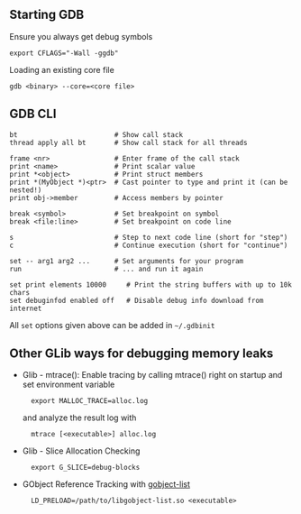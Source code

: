## Starting GDB

Ensure you always get debug symbols

    export CFLAGS="-Wall -ggdb"

Loading an existing core file

    gdb <binary> --core=<core file>

## GDB CLI

    bt                        # Show call stack
    thread apply all bt       # Show call stack for all threads

    frame <nr>                # Enter frame of the call stack
    print <name>              # Print scalar value
    print *<object>           # Print struct members
    print *(MyObject *)<ptr>  # Cast pointer to type and print it (can be nested!)
    print obj->member         # Access members by pointer

    break <symbol>            # Set breakpoint on symbol
    break <file:line>         # Set breakpoint on code line

    s                         # Step to next code line (short for "step")
    c                         # Continue execution (short for "continue")
    
    set -- arg1 arg2 ...      # Set arguments for your program
    run                       # ... and run it again

    set print elements 10000     # Print the string buffers with up to 10k chars
    set debuginfod enabled off   # Disable debug info download from internet
      
All `set` options given above can be added in `~/.gdbinit`

## Other GLib ways for debugging memory leaks

- Glib - mtrace(): Enable tracing by calling mtrace() right on startup
    and set environment variable

        export MALLOC_TRACE=alloc.log

    and analyze the result log with

        mtrace [<executable>] alloc.log

- Glib - Slice Allocation Checking

        export G_SLICE=debug-blocks
        
- GObject Reference Tracking with [gobject-list](https://github.com/danni/gobject-list)

        LD_PRELOAD=/path/to/libgobject-list.so <executable>


